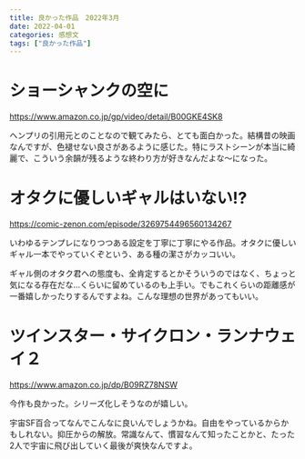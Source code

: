 ```yaml
---
title: 良かった作品　2022年3月
date: 2022-04-01
categories: 感想文
tags: ["良かった作品"]
---
```


# ショーシャンクの空に

https://www.amazon.co.jp/gp/video/detail/B00GKE4SK8

ヘンプリの引用元とのことなので観てみたら、とても面白かった。結構昔の映画なんですが、色褪せない良さがあるように感じた。特にラストシーンが本当に綺麗で、こういう余韻が残るような終わり方が好きなんだよな～になった。

# オタクに優しいギャルはいない!?

https://comic-zenon.com/episode/3269754496560134267

いわゆるテンプレになりつつある設定を丁寧に丁寧にやる作品。オタクに優しいギャル一本でやっていくぞという、ある種の潔さがカッコいい。

ギャル側のオタク君への態度も、全肯定するとかそういうのではなく、ちょっと気になる存在だな...くらいに留めているのも上手い。でもこれくらいの距離感が一番嬉しかったりするんですよね。こんな理想の世界があってもいい。

# ツインスター・サイクロン・ランナウェイ２

https://www.amazon.co.jp/dp/B09RZ78NSW

今作も良かった。シリーズ化しそうなのが嬉しい。

宇宙SF百合ってなんでこんなに良いんでしょうかね。自由をやっているからかもしれない。抑圧からの解放。常識なんて、慣習なんて知ったことかと、たった2人で宇宙に飛び出していく最後が爽快なんですよ。